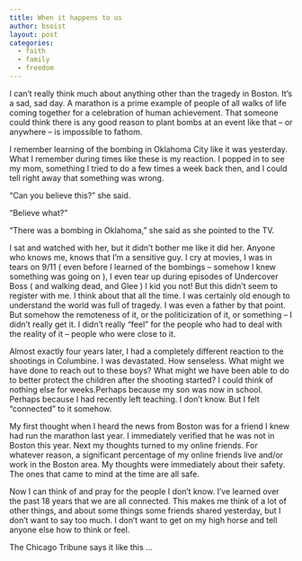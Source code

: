 ```yaml
---
title: When it happens to us
author: bsoist
layout: post
categories:
  - faith
  - family
  - freedom
---
```

I can&#8217;t really think much about anything other than the tragedy in Boston. It&#8217;s a sad, sad day. A marathon is a prime example of people of all walks of life coming together for a celebration of human achievement. That someone could think there is any good reason to plant bombs at an event like that &#8211; or anywhere &#8211; is impossible to fathom.

I remember learning of the bombing in Oklahoma City like it was yesterday. What I remember during times like these is my reaction. I popped in to see my mom, something I tried to do a few times a week back then, and I could tell right away that something was wrong.

&#8220;Can you believe this?&#8221; she said.

&#8220;Believe what?&#8221;

&#8220;There was a bombing in Oklahoma,&#8221; she said as she pointed to the TV.

I sat and watched with her, but it didn&#8217;t bother me like it did her. Anyone who knows me, knows that I&#8217;m a sensitive guy. I cry at movies, I was in tears on 9/11 ( even before I learned of the bombings &#8211; somehow I knew something was going on ), I even tear up during episodes of Undercover Boss ( and walking dead, and Glee ) I kid you not! But this didn&#8217;t seem to register with me. I think about that all the time. I was certainly old enough to understand the world was full of tragedy. I was even a father by that point. But somehow the remoteness of it, or the politicization of it, or something &#8211; I didn&#8217;t really get it. I didn&#8217;t really &#8220;feel&#8221; for the people who had to deal with the reality of it &#8211; people who were close to it.

Almost exactly four years later, I had a completely different reaction to the shootings in Columbine. I was devastated. How senseless. What might we have done to reach out to these boys? What might we have been able to do to better protect the children after the shooting started? I could think of nothing else for weeks.Perhaps because my son was now in school. Perhaps because I had recently left teaching. I don&#8217;t know. But I felt &#8220;connected&#8221; to it somehow.

My first thought when I heard the news from Boston was for a friend I knew had run the marathon last year. I immediately verified that he was not in Boston this year. Next my thoughts turned to my online friends. For whatever reason, a significant percentage of my online friends live and/or work in the Boston area. My thoughts were immediately about their safety. The ones that came to mind at the time are all safe.

Now I can think of and pray for the people I don&#8217;t know. I&#8217;ve learned over the past 18 years that we are all connected. This makes me think of a lot of other things, and about some things some friends shared yesterday, but I don&#8217;t want to say too much. I don&#8217;t want to get on my high horse and tell anyone else how to think or feel.

The Chicago Tribune says it like this &#8230;

<img style="display: block; margin-left: auto; margin-right: auto;" title="" src="http://assets.sbnation.com/assets/2481851/BH-ZT2ZCMAANiWc_medium.jpg" alt="" width="" height="" border="0" />
